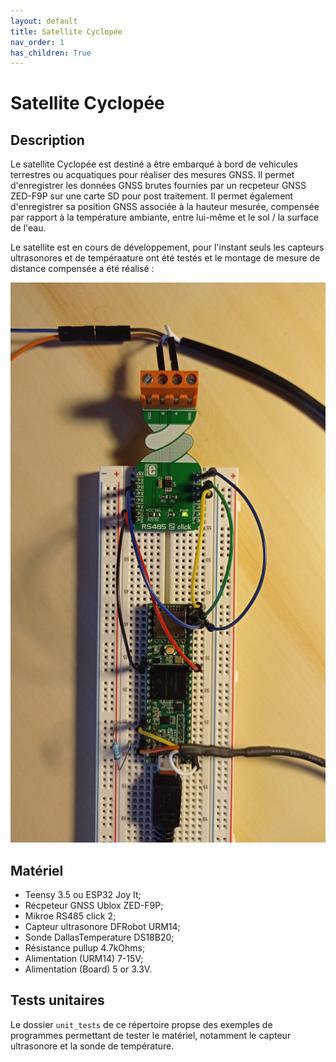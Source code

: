 ```yaml
---
layout: default
title: Satellite Cyclopée
nav_order: 1
has_children: True
---
```



Satellite Cyclopée
==================

## Description
Le satellite Cyclopée est destiné a être embarqué à bord de vehicules terrestres ou acquatiques pour réaliser des mesures GNSS. 
Il permet d'enregistrer les données GNSS brutes fournies par un recpeteur GNSS ZED-F9P sur une carte SD pour post traitement.
Il permet également d'enregistrer sa position GNSS associée à la hauteur mesurée, compensée par rapport à la température ambiante, entre lui-même et le sol / la surface de l'eau.

Le satellite est en cours de développement, pour l'instant seuls les capteurs ultrasonores et de tempéraature ont été testés et le montage de mesure de distance compensée a été réalisé :

![Photo du montage actuel](unit_tests/assets/set_up_img/ext_temp_comp_dist.jpg)

## Matériel
- Teensy 3.5 ou ESP32 Joy It;
- Récpeteur GNSS Ublox ZED-F9P;
- Mikroe RS485 click 2;
- Capteur ultrasonore DFRobot URM14;
- Sonde DallasTemperature DS18B20;
- Résistance pullup 4.7kOhms;
- Alimentation (URM14) 7-15V;
- Alimentation (Board) 5 or 3.3V.

## Tests unitaires
Le dossier `unit_tests` de ce répertoire propse des exemples de programmes permettant de tester le matériel, notamment le capteur ultrasonore et la sonde de température.